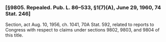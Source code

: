 ### [§9805. Repealed. Pub. L. 86–533, §1(7)(A), June 29, 1960, 74 Stat. 246] ###

Section, act Aug. 10, 1956, ch. 1041, 70A Stat. 592, related to reports to Congress with respect to claims under sections 9802, 9803, and 9804 of this title.